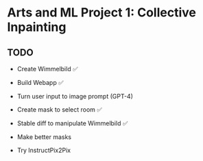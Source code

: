 # Arts and ML Project 1: Collective Inpainting

## TODO

- Create Wimmelbild ✅
- Build Webapp ✅
- Turn user input to image prompt (GPT-4)
- Create mask to select room ✅
- Stable diff to manipulate Wimmelbild ✅
- Make better masks


- Try InstructPix2Pix